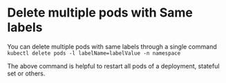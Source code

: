 # Delete multiple pods with Same labels

You can delete multiple pods with same labels through a single command `kubectl delete pods -l labelName=labelValue -n namespace`

The above command is helpful to restart all pods of a deployment, stateful set or others.